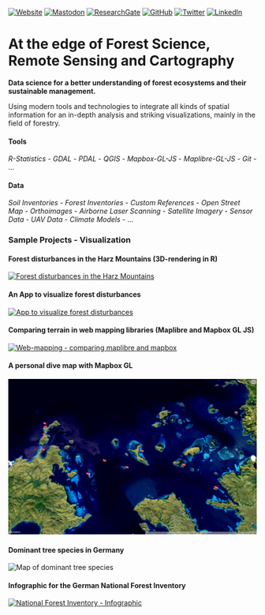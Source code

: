 [![Website](https://img.shields.io/badge/Website-grey?style=for-the-badge&logo=webtrees&logoColor=white)](https://wiesehahn.github.io/)
[![Mastodon](https://img.shields.io/badge/-MASTODON-%232B90D9?style=for-the-badge&logo=mastodon&logoColor=white)](https://elk.zone/fosstodon.org/@JensWiesehahn)
[![ResearchGate](https://img.shields.io/badge/ResearchGate-00CCBB?style=for-the-badge&logo=ResearchGate&logoColor=white)](https://www.researchgate.net/profile/Jens-Wiesehahn)
[![GitHub](https://img.shields.io/badge/github-%23121011.svg?style=for-the-badge&logo=github&logoColor=white)](https://github.com/wiesehahn)
[![Twitter](https://img.shields.io/badge/Twitter-%231DA1F2.svg?style=for-the-badge&logo=Twitter&logoColor=white)](https://twitter.com/JensWiesehahn)
[![LinkedIn](https://img.shields.io/badge/linkedin-%230077B5.svg?style=for-the-badge&logo=linkedin&logoColor=white)](https://www.linkedin.com/in/jens-wiesehahn-a35782184/)

# At the edge of Forest Science, Remote Sensing and Cartography


__Data science for a better understanding of forest ecosystems and their sustainable management.__

Using modern tools and technologies to integrate all kinds of spatial information for an in-depth analysis and striking visualizations, mainly in the field of forestry.

#### Tools

_R-Statistics_ - _GDAL_ - _PDAL_ - _QGIS_ - _Mapbox-GL-JS_ - _Maplibre-GL-JS_ - _Git_ - ...

#### Data
_Soil Inventories_ - _Forest Inventories_ - _Custom References_ - _Open Street Map_ - _Orthoimages_ - _Airborne Laser Scanning_ - _Satellite Imagery_ - _Sensor Data_ - _UAV Data_ - _Climate Models_ - ...


### Sample Projects - Visualization

#### Forest disturbances in the Harz Mountains (3D-rendering in R)
[![Forest disturbances in the Harz Mountains](https://user-images.githubusercontent.com/41429613/161536025-9189adbd-1ea9-48de-b1f6-5e3a260962ea.gif)](https://vimeo.com/695655515)

#### An App to visualize forest disturbances
[![App to visualize forest disturbances](https://github.com/wiesehahn/wiesehahn/assets/41429613/7b9bfd41-03f6-4c06-adc1-9300761160bd)](https://wiesehahn.users.earthengine.app/view/waldzustand-v10)

#### Comparing terrain in web mapping libraries (Maplibre and Mapbox GL JS)
[![Web-mapping - comparing maplibre and mapbox](https://i.vimeocdn.com/video/1442046742-25d2a16b082fd4bedfc51ec2795efaf12330248190f4c6827a0730200d08ddd9-d_1280x720)](https://wiesehahn.github.io/webmaps/comparison/maplibre_mapbox_terrain_video.html)

#### A personal dive map with Mapbox GL
[![Divespots on webmap](https://raw.githubusercontent.com/wiesehahn/divemap/main/img/z08.JPG)](https://github.com/wiesehahn/divemap)

#### Dominant tree species in Germany
![Map of dominant tree species](https://user-images.githubusercontent.com/41429613/212553158-600335ef-e10f-4492-875f-e0aa4797d377.png)

#### Infographic for the German National Forest Inventory
[![National Forest Inventory - Infographic](https://github.com/wiesehahn/wiesehahn/assets/41429613/92ccd124-cbec-4430-8dfc-6fe95536b929)](https://wiesehahn.github.io/bwi_map/)

<a rel="me" href="https://fosstodon.org/@JensWiesehahn"></a>
